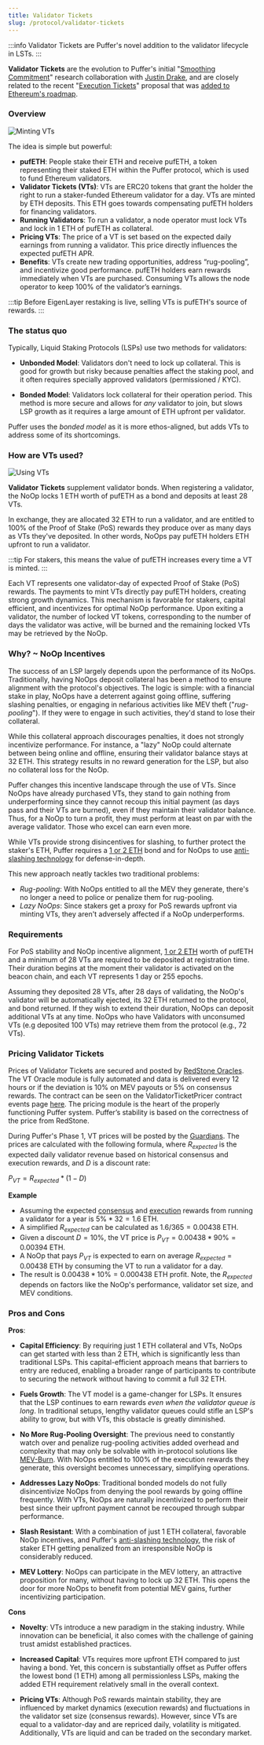 ```yaml
---
title: Validator Tickets
slug: /protocol/validator-tickets
---
```


:::info
Validator Tickets are Puffer's novel addition to the validator lifecycle in LSTs.
:::

**Validator Tickets** are the evolution to Puffer's initial "[Smoothing Commitment](https://ethresear.ch/t/validator-smoothing-commitments/17356)" research collaboration with [Justin Drake](https://x.com/drakefjustin), and are closely related to the recent "[Execution Tickets](https://ethresear.ch/t/execution-tickets/17944)" proposal that was [added to Ethereum's roadmap](https://x.com/VitalikButerin/status/1741190491578810445?s=20).

### Overview

<div style={{textAlign: 'center'}}>

![Minting VTs](/img/mint-vt.png)

</div>

The idea is simple but powerful:

>

- **pufETH**: People stake their ETH and receive pufETH, a token representing their staked ETH within the Puffer protocol, which is used to fund Ethereum validators.
- **Validator Tickets (VTs)**: VTs are ERC20 tokens that grant the holder the right to run a staker-funded Ethereum validator for a day. VTs are minted by ETH deposits. This ETH goes towards compensating pufETH holders for financing validators.
- **Running Validators**: To run a validator, a node operator must lock VTs and lock in 1 ETH of pufETH as collateral.
- **Pricing VTs**: The price of a VT is set based on the expected daily earnings from running a validator. This price directly influences the expected pufETH APR.
- **Benefits**: VTs create new trading opportunities, address “rug-pooling”, and incentivize good performance. pufETH holders earn rewards immediately when VTs are purchased. Consuming VTs allows the node operator to keep 100% of the validator’s earnings.

:::tip
Before EigenLayer restaking is live, selling VTs is pufETH's source of rewards.
:::

### The status quo

Typically, Liquid Staking Protocols (LSPs) use two methods for validators:

- **Unbonded Model**: Validators don't need to lock up collateral. This is good for growth but risky because penalties affect the staking pool, and it often requires specially approved validators (permissioned / KYC).

- **Bonded Model**: Validators lock collateral for their operation period. This method is more secure and allows for _any_ validator to join, but slows LSP growth as it requires a large amount of ETH upfront per validator.

Puffer uses the _bonded model_ as it is more ethos-aligned, but adds VTs to address some of its shortcomings.

### How are VTs used?

<div style={{textAlign: 'center'}}>

![Using VTs](/img/using-vt.png)

</div>

**Validator Tickets** supplement validator bonds. When registering a validator, the NoOp locks 1 ETH worth of pufETH as a bond and deposits at least 28 VTs.

In exchange, they are allocated 32 ETH to run a validator, and are entitled to 100% of the Proof of Stake (PoS) rewards they produce over as many days as VTs they've deposited. In other words, NoOps pay pufETH holders ETH upfront to run a validator.

:::tip
For stakers, this means the value of pufETH increases every time a VT is minted.
:::

Each VT represents one validator-day of expected Proof of Stake (PoS) rewards. The payments to mint VTs directly pay pufETH holders, creating strong growth dynamics. This mechanism is favorable for stakers, capital efficient, and incentivizes for optimal NoOp performance. Upon exiting a validator, the number of locked VT tokens, corresponding to the number of days the validator was active, will be burned and the remaining locked VTs may be retrieved by the NoOp.

### Why? ~ NoOp Incentives

The success of an LSP largely depends upon the performance of its NoOps. Traditionally, having NoOps deposit collateral has been a method to ensure alignment with the protocol's objectives. The logic is simple: with a financial stake in play, NoOps have a deterrent against going offline, suffering slashing penalties, or engaging in nefarious activities like MEV theft ("_rug-pooling_"). If they were to engage in such activities, they'd stand to lose their collateral.

While this collateral approach discourages penalties, it does not strongly incentivize performance. For instance, a "lazy" NoOp could alternate between being online and offline, ensuring their validator balance stays at 32 ETH. This strategy results in no reward generation for the LSP, but also no collateral loss for the NoOp.

Puffer changes this incentive landscape through the use of VTs. Since NoOps have already purchased VTs, they stand to gain nothing from underperforming since they cannot recoup this initial payment (as days pass and their VTs are burned), even if they maintain their validator balance. Thus, for a NoOp to turn a profit, they must perform at least on par with the average validator. Those who excel can earn even more.

While VTs provide strong disincentives for slashing, to further protect the staker's ETH, Puffer requires a [1 or 2 ETH](/reference/faq#%EF%B8%8F-how-many-eth-do-i-need-to-run-a-puffer-node) bond and for NoOps to use [anti-slashing technology](/technology/secure-signer) for defense-in-depth.

This new approach neatly tackles two traditional problems:

- _Rug-pooling_: With NoOps entitled to all the MEV they generate, there's no longer a need to police or penalize them for rug-pooling.
- _Lazy NoOps_: Since stakers get a proxy for PoS rewards upfront via minting VTs, they aren't adversely affected if a NoOp underperforms.

### Requirements

For PoS stability and NoOp incentive alignment, [1 or 2 ETH](/reference/faq#%EF%B8%8F-how-many-eth-do-i-need-to-run-a-puffer-node) worth of pufETH and a minimum of 28 VTs are required to be deposited at registration time. Their duration begins at the moment their validator is activated on the beacon chain, and each VT represents 1 day or 255 epochs.

Assuming they deposited 28 VTs, after 28 days of validating, the NoOp's validator will be automatically ejected, its 32 ETH returned to the protocol, and bond returned. If they wish to extend their duration, NoOps can deposit additional VTs at any time. NoOps who have Validators with unconsumed VTs (e.g deposited 100 VTs) may retrieve them from the protocol (e.g., 72 VTs).

### Pricing Validator Tickets

Prices of Validator Tickets are secured and posted by [RedStone Oracles](https://redstone.finance/). The VT Oracle module is fully automated and data is delivered every 12 hours or if the deviation is 10% on MEV payouts or 5% on consensus rewards. The contract can be seen on the ValidatorTicketPricer contract events page [here](https://etherscan.io/address/0x9830ad1bd5cf73640e253edf97dee3791c4a53c3/advanced#events). The pricing module is the heart of the properly functioning Puffer system. Puffer’s stability is based on the correctness of the price from RedStone.

During Puffer's Phase 1, VT prices will be posted by the [Guardians](/protocol/guardians#). The prices are calculated with the following formula, where $R_{expected}$ is the expected daily validator revenue based on historical consensus and execution rewards, and $D$ is a discount rate:

<div style={{textAlign: 'center'}}>

$P_{VT} = R_{expected} * (1 - D)$

</div>

**Example**

- Assuming the expected [consensus](/reference/glossary#consensus-rewards) and [execution](/reference/glossary#execution-rewards) rewards from running a validator for a year is $5\% * 32 = 1.6$ ETH.
- A simplified $R_{expected}$ can be calculated as $1.6 / 365 = 0.00438$ ETH.
- Given a discount $D = 10\%$, the VT price is $P_{VT} = 0.00438 * 90\% = 0.00394$ ETH.
- A NoOp that pays $P_{VT}$ is expected to earn on average $R_{expected} = 0.00438$ ETH by consuming the VT to run a validator for a day.
- The result is $0.00438 * 10\% = 0.000438$ ETH profit. Note, the $R_{expected}$ depends on factors like the NoOp's performance, validator set size, and MEV conditions.

### Pros and Cons

**Pros**:

- **Capital Efficiency**: By requiring just $1$ ETH collateral and VTs, NoOps can get started with less than 2 ETH, which is significantly less than traditional LSPs. This capital-efficient approach means that barriers to entry are reduced, enabling a broader range of participants to contribute to securing the network without having to commit a full 32 ETH.

- **Fuels Growth**: The VT model is a game-changer for LSPs. It ensures that the LSP continues to earn rewards _even when the validator queue is long_. In traditional setups, lengthy validator queues could stifle an LSP's ability to grow, but with VTs, this obstacle is greatly diminished.

- **No More Rug-Pooling Oversight**: The previous need to constantly watch over and penalize rug-pooling activities added overhead and complexity that may only be solvable with in-protocol solutions like [MEV-Burn](https://ethresear.ch/t/burning-mev-through-block-proposer-auctions/14029). With NoOps entitled to 100% of the execution rewards they generate, this oversight becomes unnecessary, simplifying operations.

- **Addresses Lazy NoOps**: Traditional bonded models do not fully disincentivize NoOps from denying the pool rewards by going offline frequently. With VTs, NoOps are naturally incentivized to perform their best since their upfront payment cannot be recouped through subpar performance.

- **Slash Resistant**:
  With a combination of just 1 ETH collateral, favorable NoOp incentives, and Puffer's [anti-slashing technology](/technology/secure-signer), the risk of staker ETH getting penalized from an irresponsible NoOp is considerably reduced.

- **MEV Lottery**: NoOps can participate in the MEV lottery, an attractive proposition for many, without having to lock up 32 ETH. This opens the door for more NoOps to benefit from potential MEV gains, further incentivizing participation.

**Cons**

- **Novelty**: VTs introduce a new paradigm in the staking industry. While innovation can be beneficial, it also comes with the challenge of gaining trust amidst established practices.

- **Increased Capital**: VTs requires more upfront ETH compared to just having a bond. Yet, this concern is substantially offset as Puffer offers the lowest bond ($1$ ETH) among all permissionless LSPs, making the added ETH requirement relatively small in the overall context.

- **Pricing VTs**: Although PoS rewards maintain stability, they are influenced by market dynamics (execution rewards) and fluctuations in the validator set size (consensus rewards). However, since VTs are equal to a validator-day and are repriced daily, volatility is mitigated. Additionally, VTs are liquid and can be traded on the secondary market.
